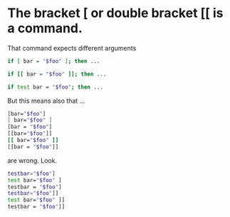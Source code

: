 # The bracket [ or double bracket [[ is a command.

That command expects different arguments 
```bash
if [ bar = "$foo" ]; then ...

if [[ bar = "$foo" ]]; then ...
```

```bash
if test bar = "$foo"; then ...
```

But this means also that ...

```bash
[bar="$foo"]     
[ bar="$foo" ]   
[bar = "$foo"]  
[[bar="$foo"]]   
[[ bar="$foo" ]]  
[[bar = "$foo"]]  
```

are wrong. Look.

```bash
testbar="$foo"]     
test bar="$foo" ]   
testbar = "$foo"]  
testbar="$foo"]]   
test bar="$foo" ]]  
testbar = "$foo"]]  
```

